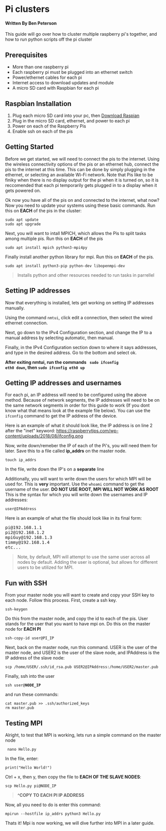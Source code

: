 # Pi clusters
#### Written By Ben Peterson
This guide will go over how to cluster multiple raspberry pi's together, and how to run python scripts off the pi cluster


 ## Prerequisites
   - More than one raspberry pi
   - Each raspberry pi must be plugged into an ethernet switch
   - Power/ethernet cables for each pi
   - Internet access to download updates and module
   - A micro SD card with Raspbian for each pi
## Raspbian Installation
  1. Plug each micro SD card into your pc, then <a href="https://www.raspberrypi.com/software/"> Download Raspian</a>
  2. Plug in the micro SD card, ethernet, and power to each pi
  3. Power on each of the Raspberry Pis
  4. Enable ssh on each of the pis

## Getting Started
Before we get started, we will need to connect the pis to the internet. Using the wireless connectivity options of the pis or an ethernet hub, connect the pis to the internet at this time. This can be done by simply plugging in the ethernet, or selecting an available Wi-Fi network. Note that Pis like to be finiky when there is no display output for the pi when it is turned on, so it is reccomended that each pi temporarily gets plugged in to a display when it gets powered on. 


Ok now you have all of the pis on and connected to the internet, what now? Now you need to update your systems using these basic commands. Run this on **EACH** of the pis in the cluster:
<pre>
<code>sudo apt update</code>
<code>sudo apt upgrade</code>
</pre>
Next, you will want to intall MPICH, which allows the Pis to split tasks among multiple pis. Run this on **EACH** of the pis
<pre>
<code>sudo apt install mpich python3-mpi4py</code>
</pre>
Finally install another python library for mpi. Run this on **EACH** of the pis.
<pre><code>sudo apt install python3-pip python-dev libopenmpi-dev</code></pre>
> Installs python and other resources needed to run tasks in parrellel



## Setting IP addresses
Now that everything is installed, lets get working on setting IP addresses manually.

Using the command <code>nmtui</code>, click edit a connection, then select the wired ethernet connection. 

Next, go down to the IPv4 Configuration section, and change the IP to a manual address by selecting automatic, then manual. 

Finally, in the IPv4 Configuration section down to where it says addresses, and type in the desired address. Go to the bottom and select ok.

**After exiting nmtui, run the commands <code> sudo ifconfig eth0 down</code>, then <code>sudo ifconfig eth0 up</code>**


## Getting IP addresses and usernames
For each pi, an IP address will need to be configured using the above method. Because of network segments, the IP addresses will need to be on the same network segments in order for this guide to work (If you dont know what that means look at the example file below).
You can use the <code>ifconfig</code> command to get the IP address of the device.

Here is an example of what it should look like, the IP address is on line 2 after the "inet" keyword:
<img>https://raspberrytips.com/wp-content/uploads/2018/08/ifconfig.png</img>



Now, write down/remeber the IP of each of the Pi's, you will need them for later.
Save this to a file called **ip_addrs** on the master node.
<pre>
<code>touch ip_addrs</code>
</pre>
In the file, write down the IP's on a **separate** line

Additionally, you will want to write down the users for which MPI will be used for. This is **very** important. Use the <code>whoami</code> command to get the username of the user. **DO NOT USE ROOT, MPI WILL NOT WORK AS ROOT**
<br>This is the syntax for which you will write down the usernames and IP addresses:
<pre><code>user@IPAddress</code></pre>
Here is an example of what the file should look like in its final form:
<pre>
pi@192.168.1.1
pi2@192.168.1.2
mpiGuy@192.168.1.3
timmy@192.168.1.4
etc...
</pre>
> Note, by default, MPI will attempt to use the same user across all nodes by default. Adding the user is optional, but allows for different users to be utilized for MPI. 




## Fun with SSH
From your master node you will want to create and copy your SSH key to each node. Follow this process. First, create a ssh key.
<pre><code>ssh-keygen</code>
</pre>
Do this from the master node, and copy the id to each of the pis. User stands for the user that you want to have mpi on. Do this on the master node for **EACH PI**
<pre>
<code>ssh-copy-id user@PI_IP</code>
</pre>
Next, back on the master node, run this command. USER is the user of the master node, and USER2 is the user of the slave node, and IPAddress is the IP address of the slave node:
<pre><code>scp /home/USER/.ssh/id_rsa.pub USER2@IPAddress:/home/USER2/master.pub</code></pre>

Finally, ssh into the user
<pre><code>ssh user@<b>NODE_IP</b></code></pre>
and run these commands:
<pre>
<code>cat master.pub >> .ssh/authorized_keys</code>
<code>rm master.pub</code>
</pre>



## Testing MPI
Alright, to test that MPI is working, lets run a simple command on the master node
<pre><code> nano Hello.py</code></pre>
In the file, enter:
<pre><code>print("Hello World!")</code></pre>
Ctrl + x, then y, then copy the file to **EACH OF THE SLAVE NODES**:

<pre><code>scp Hello.py pi@NODE_IP </pre></code>
>**^COPY TO EACH PI IP ADDRESS**

Now, all you need to do is enter this command:
<pre><code>mpirun --hostfile ip_addrs python3 Hello.py</code></pre>


 Thats it! Mpi is now working, we will dive further into MPI in a later guide.